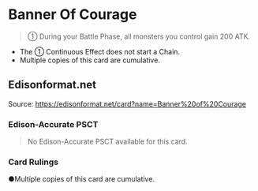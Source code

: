# Banner Of Courage

> ① During your Battle Phase, all monsters you control gain 200 ATK.

*   The ① Continuous Effect does not start a Chain.
*   Multiple copies of this card are cumulative.

## Edisonformat.net

Source: https://edisonformat.net/card?name=Banner%20of%20Courage

### Edison-Accurate PSCT

> No Edison-Accurate PSCT available for this card.

### Card Rulings

●Multiple copies of this card are cumulative.
            
